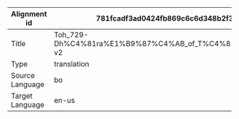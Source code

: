 |Alignment id | 781fcadf3ad0424fb869c6c6d348b2f3
| --- | --- 
|Title | Toh_729-Dh%C4%81ra%E1%B9%87%C4%AB_of_T%C4%81r%C4%81-v2 
|Type | translation
|Source Language | bo
|Target Language | en-us